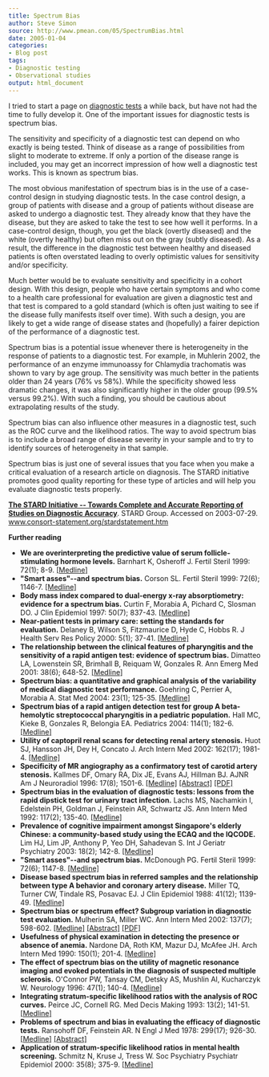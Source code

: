 ```yaml
---
title: Spectrum Bias
author: Steve Simon
source: http://www.pmean.com/05/SpectrumBias.html
date: 2005-01-04
categories:
- Blog post
tags:
- Diagnostic testing
- Observational studies
output: html_document
---
```

I tried to start a page on [diagnostic
tests](../category/DiagnosticTesting.html) a while back, but have not
had the time to fully develop it. One of the important issues for
diagnostic tests is spectrum bias.

The sensitivity and specificity of a diagnostic test can depend on who
exactly is being tested. Think of disease as a range of possibilities
from slight to moderate to extreme. If only a portion of the disease
range is included, you may get an incorrect impression of how well a
diagnostic test works. This is known as spectrum bias.

The most obvious manifestation of spectrum bias is in the use of a
case-control design in studying diagnostic tests. In the case control
design, a group of patients with disease and a group of patients without
disease are asked to undergo a diagnostic test. They already know that
they have the disease, but they are asked to take the test to see how
well it performs. In a case-control design, though, you get the black
(overtly diseased) and the white (overtly healthy) but often miss out on
the gray (subtly diseased). As a result, the difference in the
diagnostic test between healthy and diseased patients is often
overstated leading to overly optimistic values for sensitivity and/or
specificity.

Much better would be to evaluate sensitivity and specificity in a cohort
design. With this design, people who have certain symptoms and who come
to a health care professional for evaluation are given a diagnostic test
and that test is compared to a gold standard (which is often just
waiting to see if the disease fully manifests itself over time). With
such a design, you are likely to get a wide range of disease states and
(hopefully) a fairer depiction of the performance of a diagnostic test.

Spectrum bias is a potential issue whenever there is heterogeneity in
the response of patients to a diagnostic test. For example, in Muhlerin
2002, the performance of an enzyme immunoassy for Chlamydia trachomatis
was shown to vary by age group. The sensitivity was much better in the
patients older than 24 years (76% vs 58%). While the specificity showed
less dramatic changes, it was also significantly higher in the older
group (99.5% versus 99.2%). With such a finding, you should be cautious
about extrapolating results of the study.

Spectrum bias can also influence other measures in a diagnostic test,
such as the ROC curve and the likelihood ratios. The way to avoid
spectrum bias is to include a broad range of disease severity in your
sample and to try to identify sources of heterogeneity in that sample.

Spectrum bias is just one of several issues that you face when you make
a critical evaluation of a research article on diagnosis. The STARD
initiative promotes good quality reporting for these type of articles
and will help you evaluate diagnostic tests properly.

**[The STARD Initiative \-- Towards Complete and Accurate Reporting of
Studies on Diagnostic
Accuracy](http://www.consort-statement.org/stardstatement.htm)**. STARD
Group. Accessed on 2003-07-29.
www.consort-statement.org/stardstatement.htm

**Further reading**

-   **We are overinterpreting the predictive value of serum
    follicle-stimulating hormone levels.** Barnhart K, Osheroff J.
    Fertil Steril 1999: 72(1); 8-9.
    [\[Medline\]](http://www.ncbi.nlm.nih.gov/entrez/query.fcgi?cmd=Retrieve&db=PubMed&list_uids=10428140&dopt=Abstract)
-   **\"Smart asses\"\--and spectrum bias.** Corson SL. Fertil Steril
    1999: 72(6); 1146-7.
    [\[Medline\]](http://www.ncbi.nlm.nih.gov/entrez/query.fcgi?cmd=Retrieve&db=PubMed&list_uids=10593399&dopt=Abstract)
-   **Body mass index compared to dual-energy x-ray absorptiometry:
    evidence for a spectrum bias.** Curtin F, Morabia A, Pichard C,
    Slosman DO. J Clin Epidemiol 1997: 50(7); 837-43.
    [\[Medline\]](http://www.ncbi.nlm.nih.gov/entrez/query.fcgi?cmd=Retrieve&db=PubMed&list_uids=9253396&dopt=Abstract)
-   **Near-patient tests in primary care: setting the standards for
    evaluation.** Delaney B, Wilson S, Fitzmaurice D, Hyde C, Hobbs R. J
    Health Serv Res Policy 2000: 5(1); 37-41.
    [\[Medline\]](http://www.ncbi.nlm.nih.gov/entrez/query.fcgi?cmd=Retrieve&db=PubMed&list_uids=10787586&dopt=Abstract)
-   **The relationship between the clinical features of pharyngitis and
    the sensitivity of a rapid antigen test: evidence of spectrum
    bias.** Dimatteo LA, Lowenstein SR, Brimhall B, Reiquam W,
    Gonzales R. Ann Emerg Med 2001: 38(6); 648-52.
    [\[Medline\]](http://www.ncbi.nlm.nih.gov/entrez/query.fcgi?cmd=Retrieve&db=PubMed&list_uids=11719744&dopt=Abstract)
-   **Spectrum bias: a quantitative and graphical analysis of the
    variability of medical diagnostic test performance.** Goehring C,
    Perrier A, Morabia A. Stat Med 2004: 23(1); 125-35.
    [\[Medline\]](http://www.ncbi.nlm.nih.gov/entrez/query.fcgi?cmd=Retrieve&db=PubMed&list_uids=14695644&dopt=Abstract)
-   **Spectrum bias of a rapid antigen detection test for group A
    beta-hemolytic streptococcal pharyngitis in a pediatric
    population.** Hall MC, Kieke B, Gonzales R, Belongia EA. Pediatrics
    2004: 114(1); 182-6.
    [\[Medline\]](http://www.ncbi.nlm.nih.gov/entrez/query.fcgi?cmd=Retrieve&db=PubMed&list_uids=15231926&dopt=Abstract)
-   **Utility of captopril renal scans for detecting renal artery
    stenosis.** Huot SJ, Hansson JH, Dey H, Concato J. Arch Intern Med
    2002: 162(17); 1981-4.
    [\[Medline\]](http://www.ncbi.nlm.nih.gov/entrez/query.fcgi?cmd=Retrieve&db=PubMed&list_uids=12230421&dopt=Abstract)
-   **Specificity of MR angiography as a confirmatory test of carotid
    artery stenosis.** Kallmes DF, Omary RA, Dix JE, Evans AJ, Hillman
    BJ. AJNR Am J Neuroradiol 1996: 17(8); 1501-6.
    [\[Medline\]](http://www.ncbi.nlm.nih.gov/entrez/query.fcgi?cmd=Retrieve&db=PubMed&list_uids=8883649&dopt=Abstract)
    [\[Abstract\]](http://www.ajnr.org/cgi/content/abstract/17/8/1501)
    [\[PDF\]](http://www.ajnr.org/cgi/reprint/17/8/1501.pdf)
-   **Spectrum bias in the evaluation of diagnostic tests: lessons from
    the rapid dipstick test for urinary tract infection.** Lachs MS,
    Nachamkin I, Edelstein PH, Goldman J, Feinstein AR, Schwartz JS. Ann
    Intern Med 1992: 117(2); 135-40.
    [\[Medline\]](http://www.ncbi.nlm.nih.gov/entrez/query.fcgi?cmd=Retrieve&db=PubMed&list_uids=1605428&dopt=Abstract)
-   **Prevalence of cognitive impairment amongst Singapore\'s elderly
    Chinese: a community-based study using the ECAQ and the IQCODE.**
    Lim HJ, Lim JP, Anthony P, Yeo DH, Sahadevan S. Int J Geriatr
    Psychiatry 2003: 18(2); 142-8.
    [\[Medline\]](http://www.ncbi.nlm.nih.gov/entrez/query.fcgi?cmd=Retrieve&db=PubMed&list_uids=12571823&dopt=Abstract)
-   **\"Smart asses\"\--and spectrum bias.** McDonough PG. Fertil Steril
    1999: 72(6); 1147-8.
    [\[Medline\]](http://www.ncbi.nlm.nih.gov/entrez/query.fcgi?cmd=Retrieve&db=PubMed&list_uids=10593400&dopt=Abstract)
-   **Disease based spectrum bias in referred samples and the
    relationship between type A behavior and coronary artery disease.**
    Miller TQ, Turner CW, Tindale RS, Posavac EJ. J Clin Epidemiol 1988:
    41(12); 1139-49.
    [\[Medline\]](http://www.ncbi.nlm.nih.gov/entrez/query.fcgi?cmd=Retrieve&db=PubMed&list_uids=3062137&dopt=Abstract)
-   **Spectrum bias or spectrum effect? Subgroup variation in diagnostic
    test evaluation.** Mulherin SA, Miller WC. Ann Intern Med 2002:
    137(7); 598-602.
    [\[Medline\]](http://www.ncbi.nlm.nih.gov/entrez/query.fcgi?cmd=Retrieve&db=PubMed&list_uids=12353947&dopt=Abstract)
    [\[Abstract\]](http://www.annals.org/cgi/content/abstract/137/7/598)
    [\[PDF\]](http://www.annals.org/cgi/reprint/137/7/598.pdf)
-   **Usefulness of physical examination in detecting the presence or
    absence of anemia.** Nardone DA, Roth KM, Mazur DJ, McAfee JH. Arch
    Intern Med 1990: 150(1); 201-4.
    [\[Medline\]](http://www.ncbi.nlm.nih.gov/entrez/query.fcgi?cmd=Retrieve&db=PubMed&list_uids=2297289&dopt=Abstract)
-   **The effect of spectrum bias on the utility of magnetic resonance
    imaging and evoked potentials in the diagnosis of suspected multiple
    sclerosis.** O\'Connor PW, Tansay CM, Detsky AS, Mushlin AI,
    Kucharczyk W. Neurology 1996: 47(1); 140-4.
    [\[Medline\]](http://www.ncbi.nlm.nih.gov/entrez/query.fcgi?cmd=Retrieve&db=PubMed&list_uids=8710067&dopt=Abstract)
-   **Integrating stratum-specific likelihood ratios with the analysis
    of ROC curves.** Peirce JC, Cornell RG. Med Decis Making 1993:
    13(2); 141-51.
    [\[Medline\]](http://www.ncbi.nlm.nih.gov/entrez/query.fcgi?cmd=Retrieve&db=PubMed&list_uids=8483399&dopt=Abstract)
-   **Problems of spectrum and bias in evaluating the efficacy of
    diagnostic tests.** Ransohoff DF, Feinstein AR. N Engl J Med 1978:
    299(17); 926-30.
    [\[Medline\]](http://www.ncbi.nlm.nih.gov/entrez/query.fcgi?cmd=Retrieve&db=PubMed&list_uids=692598&dopt=Abstract)
    [\[Abstract\]](http://content.nejm.org/cgi/content/abstract/299/17/926)
-   **Application of stratum-specific likelihood ratios in mental health
    screening.** Schmitz N, Kruse J, Tress W. Soc Psychiatry Psychiatr
    Epidemiol 2000: 35(8); 375-9.
    [\[Medline\]](http://www.ncbi.nlm.nih.gov/entrez/query.fcgi?cmd=Retrieve&db=PubMed&list_uids=11037307&dopt=Abstract)
